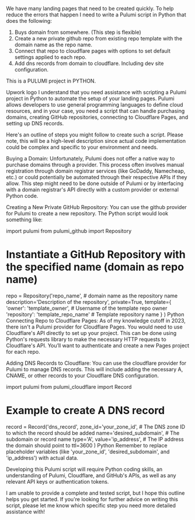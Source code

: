 We have many landing pages that need to be created quickly. To help reduce the errors that happen I need to write a Pulumi script in Python that does the following:

1. Buys domain from somewhere. (This step is flexible)
2. Create a new private github repo from existing repo template with the domain name as the repo name.
3. Connect that repo to cloudflare pages with options to set default settings applied to each repo.
4. Add dns records from domain to cloudflare. Including dev site configuration.

This is a PULUMI project in PYTHON.

Upwork logo
I understand that you need assistance with scripting a Pulumi project in Python to automate the setup of your landing pages. Pulumi allows developers to use general programming languages to define cloud resources, and in your case, you need a script that can handle purchasing domains, creating GitHub repositories, connecting to Cloudflare Pages, and setting up DNS records.

Here's an outline of steps you might follow to create such a script. Please note, this will be a high-level description since actual code implementation could be complex and specific to your environment and needs.

Buying a Domain: Unfortunately, Pulumi does not offer a native way to purchase domains through a provider. This process often involves manual registration through domain registrar services (like GoDaddy, Namecheap, etc.) or could potentially be automated through their respective APIs if they allow. This step might need to be done outside of Pulumi or by interfacing with a domain registrar's API directly with a custom provider or external Python code.

Creating a New Private GitHub Repository: You can use the github provider for Pulumi to create a new repository. The Python script would look something like:

import pulumi
from pulumi_github import Repository

# Instantiate a GitHub Repository with the specified name (domain as repo name)

repo = Repository('repo_name', # domain name as the repository name
description='Description of the repository',
private=True,
template={
'owner': 'template_owner', # Username of the template repo owner
'repository': 'template_repo_name' # Template repository name
}
)
Python
Connecting Repo to Cloudflare Pages: As of my knowledge cutoff in 2023, there isn't a Pulumi provider for Cloudflare Pages. You would need to use Cloudflare's API directly to set up your project. This can be done using Python's requests library to make the necessary HTTP requests to Cloudflare's API. You’ll want to authenticate and create a new Pages project for each repo.

Adding DNS Records to Cloudflare: You can use the cloudflare provider for Pulumi to manage DNS records. This will include adding the necessary A, CNAME, or other records to your Cloudflare DNS configuration.

import pulumi
from pulumi_cloudflare import Record

# Example to create A DNS record

record = Record('dns_record',
zone_id='your_zone_id', # The DNS zone ID to which the record should be added
name='desired_subdomain', # The subdomain or record name
type='A',
value='ip_address', # The IP address the domain should point to
ttl=3600
)
Python
Remember to replace placeholder variables (like 'your_zone_id', 'desired_subdomain', and 'ip_address') with actual data.

Developing this Pulumi script will require Python coding skills, an understanding of Pulumi, Cloudflare, and GitHub's APIs, as well as any relevant API keys or authentication tokens.

I am unable to provide a complete and tested script, but I hope this outline helps you get started. If you're looking for further advice on writing this script, please let me know which specific step you need more detailed assistance with!
